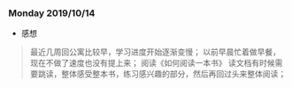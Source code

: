 ### Monday 2019/10/14
- 感想
> 最近几周回公寓比较早，学习进度开始逐渐变慢；
> 以前早晨忙着做早餐，现在不做了速度也没有提上来；
> 阅读《如何阅读一本书》
> 读文档有时候需要跳读，整体感受整本书，练习感兴趣的部分，然后再回过头来整体阅读；

